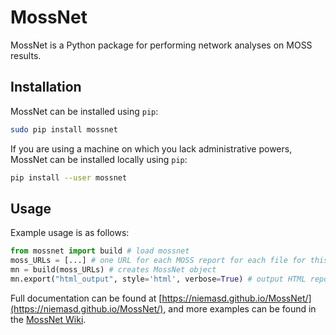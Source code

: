 # MossNet
MossNet is a Python package for performing network analyses on MOSS results.

## Installation
MossNet can be installed using `pip`:

```bash
sudo pip install mossnet
```

If you are using a machine on which you lack administrative powers, MossNet can be installed locally using `pip`:

```bash
pip install --user mossnet
```

## Usage
Example usage is as follows:

```python
from mossnet import build # load mossnet
moss_URLs = [...] # one URL for each MOSS report for each file for this assignment
mn = build(moss_URLs) # creates MossNet object
mn.export("html_output", style='html', verbose=True) # output HTML reports for each pair of students
```

Full documentation can be found at [https://niemasd.github.io/MossNet/](https://niemasd.github.io/MossNet/), and more examples can be found in the [MossNet Wiki](https://github.com/niemasd/MossNet/wiki).
